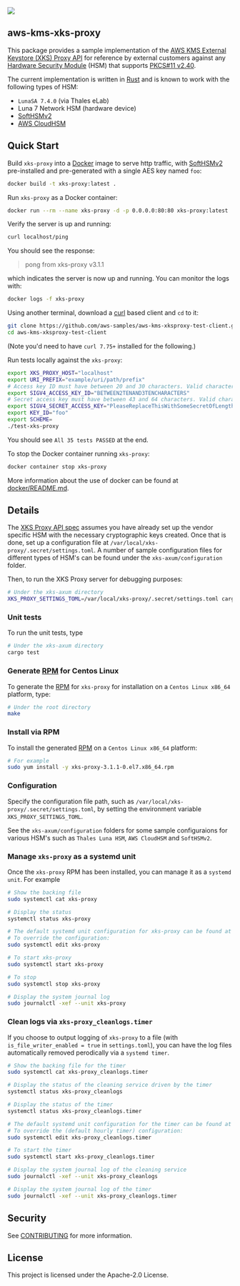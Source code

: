 ![](https://github.com/aws-samples/aws-kms-xks-proxy/actions/workflows/makefile.yml/badge.svg)

## aws-kms-xks-proxy

This package provides a sample implementation of the [AWS KMS External Keystore (XKS) Proxy API](https://github.com/aws/aws-kms-xksproxy-api-spec) for reference by external customers against any [Hardware Security Module](https://en.wikipedia.org/wiki/Hardware_security_module) (HSM) that supports [PKCS#11 v2.40](http://docs.oasis-open.org/pkcs11/pkcs11-base/v2.40/os/pkcs11-base-v2.40-os.html).

The current implementation is written in [Rust](https://www.rust-lang.org/) and is known to work with the following types of HSM:
* `LunaSA 7.4.0` (via Thales eLab)
* Luna 7 Network HSM (hardware device)
* [SoftHSMv2](https://github.com/opendnssec/SoftHSMv2)
* [AWS CloudHSM](https://aws.amazon.com/cloudhsm/)

## Quick Start

Build `xks-proxy` into a [Docker](https://www.docker.com/) image to serve http traffic, with [SoftHSMv2](https://github.com/opendnssec/SoftHSMv2) pre-installed and pre-generated with a single AES key named `foo`:
```bash
docker build -t xks-proxy:latest .
```
Run `xks-proxy` as a Docker container:
```bash
docker run --rm --name xks-proxy -d -p 0.0.0.0:80:80 xks-proxy:latest
```
Verify the server is up and running:
```bash
curl localhost/ping
```
You should see the response:

>pong from xks-proxy v3.1.1

which indicates the server is now up and running.  You can monitor the logs with:
```bash
docker logs -f xks-proxy
```
Using another terminal, download a [curl](https://curl.se/) based client and `cd` to it:
``` bash
git clone https://github.com/aws-samples/aws-kms-xksproxy-test-client.git
cd aws-kms-xksproxy-test-client
```
(Note you'd need to have `curl 7.75+` installed for the following.)

Run tests locally against the `xks-proxy`:
```bash
export XKS_PROXY_HOST="localhost"
export URI_PREFIX="example/uri/path/prefix"
# Access key ID must have between 20 and 30 characters. Valid characters are uppercase A-Z and 2-7
export SIGV4_ACCESS_KEY_ID="BETWEEN2TENAND3TENCHARACTERS"
# Secret access key must have between 43 and 64 characters. Valid characters are a-z, A-Z, 0-9, /, +, and =
export SIGV4_SECRET_ACCESS_KEY="PleaseReplaceThisWithSomeSecretOfLength43To64"
export KEY_ID="foo"
export SCHEME=
./test-xks-proxy
```
You should see `All 35 tests PASSED` at the end.

To stop the Docker container running `xks-proxy`:
```bash
docker container stop xks-proxy
```
More information about the use of docker can be found at [docker/README.md](docker/README.md).

## Details

The [XKS Proxy API spec](https://github.com/aws/aws-kms-xksproxy-api-spec) assumes you have already set up the vendor specific HSM with the necessary cryptographic keys created.  Once that is done, set up a configuration file at `/var/local/xks-proxy/.secret/settings.toml`.  A number of sample configuration files for different types of HSM's can be found under the `xks-axum/configuration` folder.

Then, to run the XKS Proxy server for debugging purposes:

```bash
# Under the xks-axum directory
XKS_PROXY_SETTINGS_TOML=/var/local/xks-proxy/.secret/settings.toml cargo run
```

### Unit tests

To run the unit tests, type
```bash
# Under the xks-axum directory
cargo test
```
### Generate [RPM](https://en.wikipedia.org/wiki/RPM_Package_Manager) for Centos Linux

To generate the [RPM](https://en.wikipedia.org/wiki/RPM_Package_Manager) for `xks-proxy` for installation on a `Centos Linux x86_64` platform, type:
```bash
# Under the root directory
make
```

### Install via RPM

To install the generated [RPM](https://en.wikipedia.org/wiki/RPM_Package_Manager) on a `Centos Linux x86_64` platform:
```bash
# For example
sudo yum install -y xks-proxy-3.1.1-0.el7.x86_64.rpm
```

### Configuration

Specify the configuration file path, such as `/var/local/xks-proxy/.secret/settings.toml`, by setting the environment variable `XKS_PROXY_SETTINGS_TOML`.

See the `xks-axum/configuration` folders for some sample configuraions for various HSM's such as `Thales Luna HSM`, `AWS CloudHSM` and `SoftHSMv2`.

### Manage `xks-proxy` as a systemd unit

Once the `xks-proxy` RPM has been installed, you can manage it as a `systemd unit`.  For example

```bash
# Show the backing file
sudo systemctl cat xks-proxy

# Display the status
systemctl status xks-proxy

# The default systemd unit configuration for xks-proxy can be found at /etc/systemd/system/xks-proxy.service.
# To override the configuration:
sudo systemctl edit xks-proxy

# To start xks-proxy
sudo systemctl start xks-proxy

# To stop
sudo systemctl stop xks-proxy

# Display the system journal log
sudo journalctl -xef --unit xks-proxy
```

### Clean logs via `xks-proxy_cleanlogs.timer`

If you choose to output logging of `xks-proxy` to a file (with `is_file_writer_enabled = true` in `settings.toml`), you can have the log files automatically removed perodically via a `systemd timer`.

```bash
# Show the backing file for the timer
sudo systemctl cat xks-proxy_cleanlogs.timer

# Display the status of the cleaning service driven by the timer
systemctl status xks-proxy_cleanlogs

# Display the status of the timer
systemctl status xks-proxy_cleanlogs.timer

# The default systemd unit configuration for the timer can be found at /etc/systemd/system/xks-proxy_cleanlogs.timer.
# To override the (default hourly timer) configuration:
sudo systemctl edit xks-proxy_cleanlogs.timer

# To start the timer
sudo systemctl start xks-proxy_cleanlogs.timer

# Display the system journal log of the cleaning service
sudo journalctl -xef --unit xks-proxy_cleanlogs

# Display the system journal log of the timer
sudo journalctl -xef --unit xks-proxy_cleanlogs.timer
```

## Security

See [CONTRIBUTING](CONTRIBUTING.md#security-issue-notifications) for more information.

## License

This project is licensed under the Apache-2.0 License.
